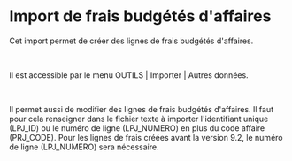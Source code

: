 # Import de frais budgétés d'affaires
Cet import permet de créer des lignes de frais budgétés d'affaires.


 


Il est accessible par le menu OUTILS | Importer | Autres données.


 


Il permet aussi de modifier des lignes de frais budgétés d'affaires. Il faut pour cela renseigner dans le fichier texte à importer l'identifiant unique (LPJ\_ID) ou le numéro de ligne (LPJ\_NUMERO) en plus du code affaire (PRJ\_CODE). Pour les lignes de frais créées avant la version 9.2, le numéro de ligne (LPJ\_NUMERO) sera nécessaire.


